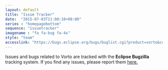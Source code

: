 ```yaml
---
layout: default
title: "Issue Tracker"
date:  "2015-07-03T11:08:10+08:00"
series : "homepagebottom"
sequence: "issuetracker"
imagename : "fa fa-bug fa-4x"
style: "team"
accesslink: "https://bugs.eclipse.org/bugs/buglist.cgi?product=vorto&component=Core"
---
```

Issues and bugs related to Vorto are tracked with the **Eclipse Bugzilla** tracking system.  If you find any issues, please report them  <a href="https://bugs.eclipse.org/bugs/buglist.cgi?product=vorto&component=Core" target="_blank">here.</a>
